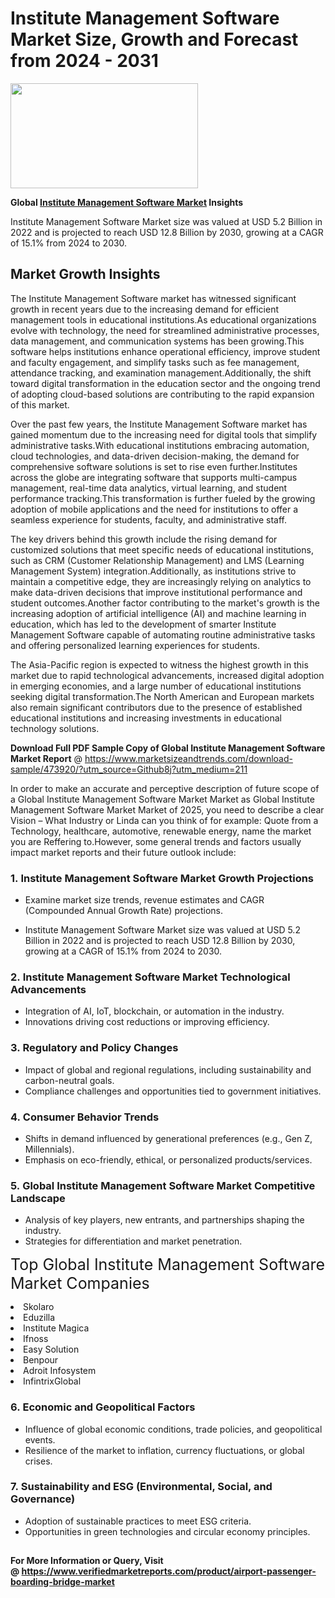 <H1>Institute Management Software Market Size, Growth and Forecast from 2024 - 2031</H1><img class="aligncenter size-medium wp-image-584254" src="https://thirdeyenews.in/wp-content/uploads/2024/09/Global-Market-Research-300x168.jpeg" alt="" width="300" height="168" /><p><strong>Global&nbsp;<a href="https://www.marketsizeandtrends.com/download-sample/473920/?utm_source=Github8j?utm_medium=211">Institute Management Software Market</a> Insights</strong></p><p>Institute Management Software Market size was valued at USD 5.2 Billion in 2022 and is projected to reach USD 12.8 Billion by 2030, growing at a CAGR of 15.1% from 2024 to 2030.</p><p><h2>Market Growth Insights</h2> <p>The Institute Management Software market has witnessed significant growth in recent years due to the increasing demand for efficient management tools in educational institutions.As educational organizations evolve with technology, the need for streamlined administrative processes, data management, and communication systems has been growing.This software helps institutions enhance operational efficiency, improve student and faculty engagement, and simplify tasks such as fee management, attendance tracking, and examination management.Additionally, the shift toward digital transformation in the education sector and the ongoing trend of adopting cloud-based solutions are contributing to the rapid expansion of this market.</p> <p>Over the past few years, the Institute Management Software market has gained momentum due to the increasing need for digital tools that simplify administrative tasks.With educational institutions embracing automation, cloud technologies, and data-driven decision-making, the demand for comprehensive software solutions is set to rise even further.Institutes across the globe are integrating software that supports multi-campus management, real-time data analytics, virtual learning, and student performance tracking.This transformation is further fueled by the growing adoption of mobile applications and the need for institutions to offer a seamless experience for students, faculty, and administrative staff.</p> <p>The key drivers behind this growth include the rising demand for customized solutions that meet specific needs of educational institutions, such as CRM (Customer Relationship Management) and LMS (Learning Management System) integration.Additionally, as institutions strive to maintain a competitive edge, they are increasingly relying on analytics to make data-driven decisions that improve institutional performance and student outcomes.Another factor contributing to the market's growth is the increasing adoption of artificial intelligence (AI) and machine learning in education, which has led to the development of smarter Institute Management Software capable of automating routine administrative tasks and offering personalized learning experiences for students.</p> <p>The Asia-Pacific region is expected to witness the highest growth in this market due to rapid technological advancements, increased digital adoption in emerging economies, and a large number of educational institutions seeking digital transformation.The North American and European markets also remain significant contributors due to the presence of established educational institutions and increasing investments in educational technology solutions.</p> <p><span class=""><strong>Download Full PDF Sample Copy of Global Institute Management Software Market Report</strong> @ <a href="https://www.marketsizeandtrends.com/download-sample/473920/?utm_source=Github8j?utm_medium=211" target="_blank">https://www.marketsizeandtrends.com/download-sample/473920/?utm_source=Github8j?utm_medium=211</a></span></p><p>In order to make an accurate and perceptive description of future scope of a Global&nbsp;Institute Management Software Market Market as Global&nbsp;Institute Management Software Market Market of 2025, you need to describe a clear Vision &ndash; What Industry or Linda can you think of for example: Quote from a Technology, healthcare, automotive, renewable energy, name the market you are Reffering to.However, some general trends and factors usually impact market reports and their future outlook include:</p><h3>1.&nbsp;<strong>Institute Management Software Market Growth Projections</strong></h3><ul><li>Examine market size trends, revenue estimates and CAGR (Compounded Annual Growth Rate) projections.</li><li><p>Institute Management Software Market size was valued at USD 5.2 Billion in 2022 and is projected to reach USD 12.8 Billion by 2030, growing at a CAGR of 15.1% from 2024 to 2030.</p></li></ul><h3>2.&nbsp;<strong>Institute Management Software Market Technological Advancements</strong></h3><ul><li>Integration of AI, IoT, blockchain, or automation in the industry.</li><li>Innovations driving cost reductions or improving efficiency.</li></ul><h3>3.&nbsp;<strong>Regulatory and Policy Changes</strong></h3><ul><li>Impact of global and regional regulations, including sustainability and carbon-neutral goals.</li><li>Compliance challenges and opportunities tied to government initiatives.</li></ul><h3>4.&nbsp;<strong>Consumer Behavior Trends</strong></h3><ul><li>Shifts in demand influenced by generational preferences (e.g., Gen Z, Millennials).</li><li>Emphasis on eco-friendly, ethical, or personalized products/services.</li></ul><h3>5.&nbsp;<strong>Global Institute Management Software Market Competitive Landscape</strong></h3><ul><li>Analysis of key players, new entrants, and partnerships shaping the industry.</li><li>Strategies for differentiation and market penetration.</li></ul><p data-pm-slice="1 1 []"><span style="color: inherit; font-family: inherit; font-size: 25px;">Top Global Institute Management Software Market Companies</span></p><div class="" data-test-id=""><p><li>Skolaro</li><li> Eduzilla</li><li> Institute Magica</li><li> Ifnoss</li><li> Easy Solution</li><li> Benpour</li><li> Adroit Infosystem</li><li> InfintrixGlobal</li></p></div><h3>6.&nbsp;<strong>Economic and Geopolitical Factors</strong></h3><ul><li>Influence of global economic conditions, trade policies, and geopolitical events.</li><li>Resilience of the market to inflation, currency fluctuations, or global crises.</li></ul><h3>7.&nbsp;<strong>Sustainability and ESG (Environmental, Social, and Governance)</strong></h3><ul><li>Adoption of sustainable practices to meet ESG criteria.</li><li>Opportunities in green technologies and circular economy principles.</li></ul><h2><strong style="font-size: 14px;">For More Information or Query, Visit @&nbsp;</strong><a style="background-color: #ffffff; font-size: 14px;" href="https://www.marketsizeandtrends.com/report/institute-management-software-market/" target="_blank">https://www.verifiedmarketreports.com/product/airport-passenger-boarding-bridge-market</a></h2>